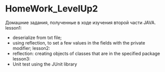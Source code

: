 # HomeWork_LevelUp2
Домашние задания, полученные в ходе изучения второй части JAVA.
lesson1:
  - deserialize from txt file;
  - using reflection, to set a few values in the fields with the private modifier;
lesson2:
  - reflection: creating objects of classes that are in the specified package
lesson3:
  - Unit test using the JUnit library
